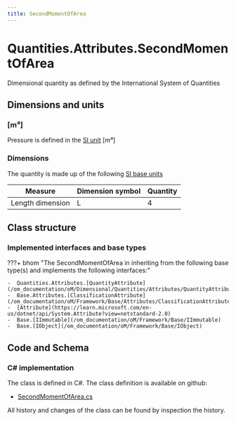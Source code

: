 ```yaml
---
title: SecondMomentOfArea
---
```


# Quantities.Attributes.SecondMomentOfArea

Dimensional quantity as defined by the International System of Quantities

## Dimensions and units

### [m⁴]

Pressure is defined in the [SI unit](https://bhom.xyz/documentation/BHoM_oM/BHoM-Units-conventions/) [m⁴]

### Dimensions

The quantity is made up of the following [SI base units](https://en.wikipedia.org/wiki/SI_base_unit)

| Measure        | Dimension symbol | Quantity |
|------------------|--------|----------|
| Length dimension |  L  |4  |


## Class structure

### Implemented interfaces and base types

???+ bhom "The SecondMomentOfArea in inheriting from the following base type(s) and implements the following interfaces:"

    -  Quantities.Attributes.[QuantityAttribute](/om_documentation/oM/Dimensional/Quantities/Attributes/QuantityAttribute)
    -  Base.Attributes.[ClassificationAttribute](/om_documentation/oM/Framework/Base/Attributes/ClassificationAttribute)
    -  [Attribute](https://learn.microsoft.com/en-us/dotnet/api/System.Attribute?view=netstandard-2.0)
    -  Base.[IImmutable](/om_documentation/oM/Framework/Base/IImmutable)
    -  Base.[IObject](/om_documentation/oM/Framework/Base/IObject)




## Code and Schema

### C# implementation

The class is defined in C#. The class definition is available on github:

- [SecondMomentOfArea.cs](https://github.com/BHoM/BHoM/blob/develop/Quantities_oM/Attributes\SecondMomentOfArea.cs)

All history and changes of the class can be found by inspection the history.
